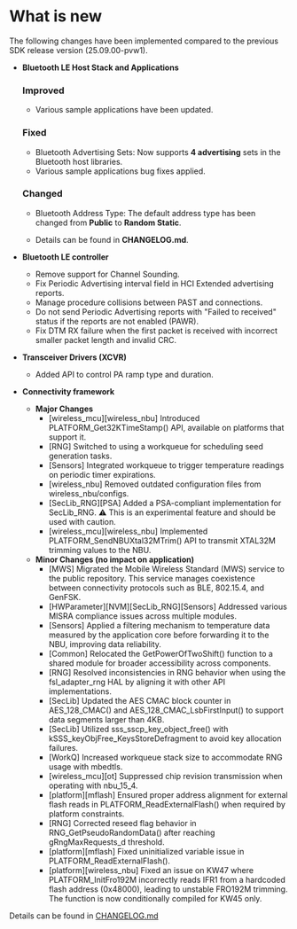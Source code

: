 # What is new

The following changes have been implemented compared to the previous SDK release version \(25.09.00-pvw1\).

-   **Bluetooth LE Host Stack and Applications**
    ### Improved
    -   Various sample applications have been updated.

    ### Fixed
    -   Bluetooth Advertising Sets: Now supports **4 advertising** sets in the Bluetooth host libraries.
    -   Various sample applications bug fixes applied.

    ### Changed
    -   Bluetooth Address Type: The default address type has been changed from **Public** to **Random Static**. 

    -   Details can be found in **CHANGELOG.md**.

-   **Bluetooth LE controller**
    -   Remove support for Channel Sounding.
    -   Fix Periodic Advertising interval field in HCI Extended advertising reports.
    -   Manage procedure collisions between PAST and connections.
    -   Do not send Periodic Advertising reports with "Failed to received" status if the reports are not enabled (PAWR).
    -   Fix DTM RX failure when the first packet is received with incorrect smaller packet length and invalid CRC.

-   **Transceiver Drivers (XCVR)**
    -   Added API to control PA ramp type and duration.

-   **Connectivity framework**

    -   **Major Changes**
        -   [wireless_mcu][wireless_nbu] Introduced PLATFORM_Get32KTimeStamp() API, available on platforms that support it.
        -   [RNG] Switched to using a workqueue for scheduling seed generation tasks.
        -   [Sensors] Integrated workqueue to trigger temperature readings on periodic timer expirations.
        -   [wireless_nbu] Removed outdated configuration files from wireless_nbu/configs.
        -   [SecLib_RNG][PSA] Added a PSA-compliant implementation for SecLib_RNG. ⚠️ This is an experimental feature and should be used with caution.
        -   [wireless_mcu][wireless_nbu] Implemented PLATFORM_SendNBUXtal32MTrim() API to transmit XTAL32M trimming values to the NBU.
    -   **Minor Changes (no impact on application)**
        -   [MWS] Migrated the Mobile Wireless Standard (MWS) service to the public repository. This service manages coexistence between connectivity protocols such as BLE, 802.15.4, and GenFSK.
        -   [HWParameter][NVM][SecLib_RNG][Sensors] Addressed various MISRA compliance issues across multiple modules.
        -   [Sensors] Applied a filtering mechanism to temperature data measured by the application core before forwarding it to the NBU, improving data reliability.
        -   [Common] Relocated the GetPowerOfTwoShift() function to a shared module for broader accessibility across components.
        -   [RNG] Resolved inconsistencies in RNG behavior when using the fsl_adapter_rng HAL by aligning it with other API implementations.
        -   [SecLib] Updated the AES CMAC block counter in AES_128_CMAC() and AES_128_CMAC_LsbFirstInput() to support data segments larger than 4KB.
        -   [SecLib] Utilized sss_sscp_key_object_free() with kSSS_keyObjFree_KeysStoreDefragment to avoid key allocation failures.
        -   [WorkQ] Increased workqueue stack size to accommodate RNG usage with mbedtls.
        -   [wireless_mcu][ot] Suppressed chip revision transmission when operating with nbu_15_4.
        -   [platform][mflash] Ensured proper address alignment for external flash reads in PLATFORM_ReadExternalFlash() when required by platform constraints.
        -   [RNG] Corrected reseed flag behavior in RNG_GetPseudoRandomData() after reaching gRngMaxRequests_d threshold.
        -   [platform][mflash] Fixed uninitialized variable issue in PLATFORM_ReadExternalFlash().
        -   [platform][wireless_nbu] Fixed an issue on KW47 where PLATFORM_InitFro192M incorrectly reads IFR1 from a hardcoded flash address (0x48000), leading to unstable FRO192M trimming. The function is now conditionally compiled for KW45 only.


Details can be found in [CHANGELOG.md](../../../../../../middleware/wireless/framework/CHANGELOG.md)
